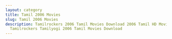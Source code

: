 ```yaml
---
layout: category
title: Tamil 2006 Movies
slug: Tamil 2006 Movies
description: Tamilrockers 2006 Tamil Movies Download 2006 Tamil HD Movies in
  Tamilrockers Tamilyogi 2006 Tamil Movies Download
---
```

